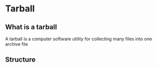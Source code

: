 # Tarball

## What is a tarball
A tarball is a computer software utility for collecting many files into one archive file

## Structure


